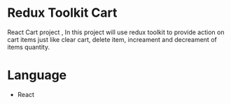 # Redux Toolkit Cart
React Cart project , In this project will use redux toolkit to provide action on cart items just like clear cart, delete item, increament and decreament of items quantity.

# Language 
* React
